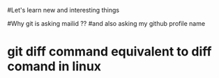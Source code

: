 #Let's learn new and interesting things


#Why git is asking mailid ??
#and also asking my github profile name

# git diff command equivalent to diff comand in linux
